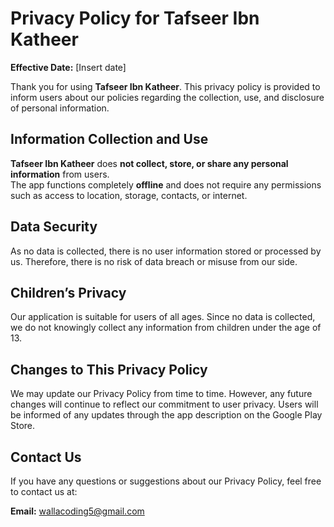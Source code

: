 
# Privacy Policy for Tafseer Ibn Katheer

**Effective Date:** [Insert date]

Thank you for using **Tafseer Ibn Katheer**. This privacy policy is provided to inform users about our policies regarding the collection, use, and disclosure of personal information.

## Information Collection and Use

**Tafseer Ibn Katheer** does **not collect, store, or share any personal information** from users.  
The app functions completely **offline** and does not require any permissions such as access to location, storage, contacts, or internet.

## Data Security

As no data is collected, there is no user information stored or processed by us. Therefore, there is no risk of data breach or misuse from our side.

## Children’s Privacy

Our application is suitable for users of all ages. Since no data is collected, we do not knowingly collect any information from children under the age of 13.

## Changes to This Privacy Policy

We may update our Privacy Policy from time to time. However, any future changes will continue to reflect our commitment to user privacy. Users will be informed of any updates through the app description on the Google Play Store.

## Contact Us

If you have any questions or suggestions about our Privacy Policy, feel free to contact us at:

**Email:** wallacoding5@gmail.com
